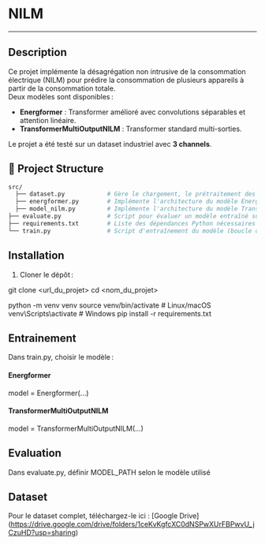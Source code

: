 # NILM
---
## Description

Ce projet implémente la désagrégation non intrusive de la consommation électrique (NILM) pour prédire la consommation de plusieurs appareils à partir de la consommation totale.  
Deux modèles sont disponibles :

- **Energformer** : Transformer amélioré avec convolutions séparables et attention linéaire.
- **TransformerMultiOutputNILM** : Transformer standard multi-sorties.

Le projet a été testé sur un dataset industriel avec **3 channels**.

## 📂 Project Structure

```bash
src/
  ├── dataset.py            # Gère le chargement, le prétraitement des données et la création des datasets/dataloaders PyTorch
  ├── energformer.py        # Implémente l'architecture du modèle Energyformer
  ├── model_nilm.py         # Implémente l'architecture du modèle TransformerMultiOutputNILM
├── evaluate.py             # Script pour évaluer un modèle entraîné sur le jeu de test et calculer les métriques
├── requirements.txt        # Liste des dépendances Python nécessaires au projet
└── train.py                # Script d'entraînement du modèle (boucle d'entraînement, journalisation, sauvegarde des checkpoints)
```

## Installation

1. Cloner le dépôt :

git clone <url_du_projet>
cd <nom_du_projet>

python -m venv venv
source venv/bin/activate # Linux/macOS
venv\Scripts\activate # Windows
pip install -r requirements.txt

## Entrainement

Dans train.py, choisir le modèle :

#### Energformer

model = Energformer(...)

#### TransformerMultiOutputNILM

model = TransformerMultiOutputNILM(...)

## Evaluation

Dans evaluate.py, définir MODEL_PATH selon le modèle utilisé

## Dataset 
Pour le dataset complet, téléchargez-le ici : [Google Drive] (https://drive.google.com/drive/folders/1ceKvKgfcXC0dNSPwXUrFBPwvU_jCzuHD?usp=sharing)




